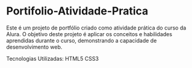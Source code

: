 # Portifolio-Atividade-Pratica
Este é um projeto de portfólio criado como atividade prática do curso da Alura. O objetivo deste projeto é aplicar os conceitos e habilidades aprendidas durante o curso, demonstrando a capacidade de desenvolvimento web.

Tecnologias Utilizadas:
HTML5
CSS3
